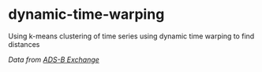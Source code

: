 # dynamic-time-warping
Using k-means clustering of time series using dynamic time warping to find distances

*Data from [ADS-B Exchange](https://www.adsbexchange.com/data/)*
